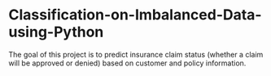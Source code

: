 # Classification-on-Imbalanced-Data-using-Python
The goal of this project is to predict insurance claim status (whether a claim will be approved or denied) based on customer and policy information.
